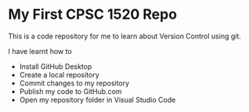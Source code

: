 # My First CPSC 1520 Repo

This is a code repository for me to learn about Version Control using git.

I have learnt how to 
- Install GitHub Desktop
- Create a local repository
- Commit changes to my repository
- Publish my code to GitHub.com
- Open my repository folder in Visual Studio Code
